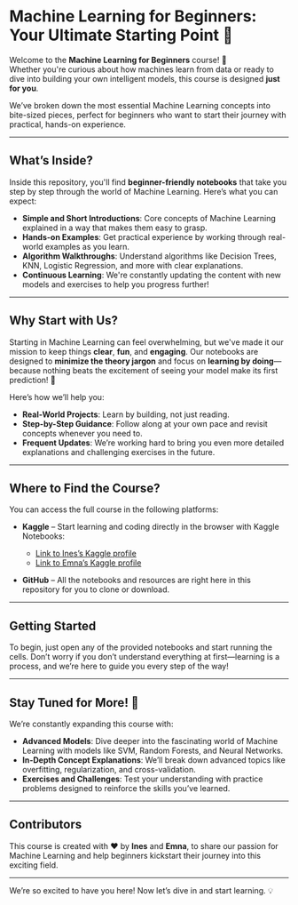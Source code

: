 # **Machine Learning for Beginners: Your Ultimate Starting Point** 🎉

Welcome to the **Machine Learning for Beginners** course! 🚀  
Whether you're curious about how machines learn from data or ready to dive into building your own intelligent models, this course is designed **just for you**.

We’ve broken down the most essential Machine Learning concepts into bite-sized pieces, perfect for beginners who want to start their journey with practical, hands-on experience.

---

## **What’s Inside?**

Inside this repository, you'll find **beginner-friendly notebooks** that take you step by step through the world of Machine Learning. Here’s what you can expect:

- **Simple and Short Introductions**: Core concepts of Machine Learning explained in a way that makes them easy to grasp.
- **Hands-on Examples**: Get practical experience by working through real-world examples as you learn.
- **Algorithm Walkthroughs**: Understand algorithms like Decision Trees, KNN, Logistic Regression, and more with clear explanations.
- **Continuous Learning**: We're constantly updating the content with new models and exercises to help you progress further!

---

## **Why Start with Us?**

Starting in Machine Learning can feel overwhelming, but we've made it our mission to keep things **clear**, **fun**, and **engaging**. Our notebooks are designed to **minimize the theory jargon** and focus on **learning by doing**—because nothing beats the excitement of seeing your model make its first prediction! 🌟

Here’s how we’ll help you:

- **Real-World Projects**: Learn by building, not just reading.
- **Step-by-Step Guidance**: Follow along at your own pace and revisit concepts whenever you need to.
- **Frequent Updates**: We’re working hard to bring you even more detailed explanations and challenging exercises in the future.

---

## **Where to Find the Course?**

You can access the full course in the following platforms:

- **Kaggle** – Start learning and coding directly in the browser with Kaggle Notebooks:  
  - [Link to Ines’s Kaggle profile](https://www.kaggle.com/inesselahchaichi)  
  - [Link to Emna’s Kaggle profile](https://www.kaggle.com/emnafazaa)

- **GitHub** – All the notebooks and resources are right here in this repository for you to clone or download.

---

## **Getting Started**

To begin, just open any of the provided notebooks and start running the cells. Don’t worry if you don’t understand everything at first—learning is a process, and we’re here to guide you every step of the way!

---

## **Stay Tuned for More!** 🔔

We’re constantly expanding this course with:

- **Advanced Models**: Dive deeper into the fascinating world of Machine Learning with models like SVM, Random Forests, and Neural Networks.
- **In-Depth Concept Explanations**: We’ll break down advanced topics like overfitting, regularization, and cross-validation.
- **Exercises and Challenges**: Test your understanding with practice problems designed to reinforce the skills you’ve learned.

---

## **Contributors**

This course is created with ❤️ by **Ines** and **Emna**, to share our passion for Machine Learning and help beginners kickstart their journey into this exciting field.

---

We’re so excited to have you here! Now let’s dive in and start learning. 💡
